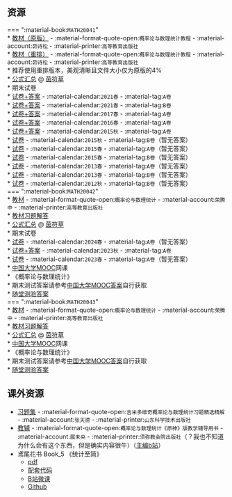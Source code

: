 ## 资源  
=== ":material-book:`MATH20041`"  
    * [教材（原版）](https://api.mir6.com/api/lanzou?url=https://cqu-openlib.lanzout.com/iCjW12hnen3i&down=true) - :material-format-quote-open:`概率论与数理统计教程` - :material-account:`茆诗松` - :material-printer:`高等教育出版社`  
    * [教材（重排）](https://api.mir6.com/api/lanzou?url=https://cqu-openlib.lanzout.com/i97aS2hnensd&down=true) - :material-format-quote-open:`概率论与数理统计教程` - :material-account:`茆诗松` - :material-printer:`高等教育出版社`  
    * 推荐使用重排版本，美观清晰且文件大小仅为原版的4%  
    * [公式汇总](https://api.mir6.com/api/lanzou?url=https://cqu-openlib.lanzout.com/iv6HX2hnh4gf&down=true) @ [茵符草](../contributor/茵符草.md)  
    * 期末试卷  
        * [试卷+答案](https://api.mir6.com/api/lanzou?url=https://cqu-openlib.lanzout.com/iVQdl2hnh5mh&down=true) - :material-calendar:`2021春` - :material-tag:`A卷`  
        * [试卷+答案](https://api.mir6.com/api/lanzou?url=https://cqu-openlib.lanzout.com/iA4Sp2hnh5pa&down=true) - :material-calendar:`2021春` - :material-tag:`B卷`  
        * [试卷+答案](https://api.mir6.com/api/lanzou?url=https://cqu-openlib.lanzout.com/iNWD62hnh5kf&down=true) - :material-calendar:`2017春` - :material-tag:`A卷`  
        * [试卷+答案](https://api.mir6.com/api/lanzou?url=https://cqu-openlib.lanzout.com/iAyUC2hnh5je&down=true) - :material-calendar:`2016春` - :material-tag:`A卷`  
        * [试卷+答案](https://api.mir6.com/api/lanzou?url=https://cqu-openlib.lanzout.com/i4HZd2hnh5fa&down=true) - :material-calendar:`2015秋` - :material-tag:`A卷`  
        * [试卷](https://api.mir6.com/api/lanzou?url=https://cqu-openlib.lanzout.com/i0uq92hnh5hc&down=true) - :material-calendar:`2015秋` - :material-tag:`B卷`（暂无答案）  
        * [试卷](https://api.mir6.com/api/lanzou?url=https://cqu-openlib.lanzout.com/iGooO2hnh5di&down=true) - :material-calendar:`2015春` - :material-tag:`A卷`（暂无答案）  
        * [试卷](https://api.mir6.com/api/lanzou?url=https://cqu-openlib.lanzout.com/inxJ52hnh5ej&down=true) - :material-calendar:`2015春` - :material-tag:`B卷`（暂无答案）  
        * [试卷](https://api.mir6.com/api/lanzou?url=https://cqu-openlib.lanzout.com/iEW722hnh5af&down=true) - :material-calendar:`2013春` - :material-tag:`A卷`（暂无答案）  
        * [试卷](https://api.mir6.com/api/lanzou?url=https://cqu-openlib.lanzout.com/ine5W2hnh5bg&down=true) - :material-calendar:`2013春` - :material-tag:`B卷`（暂无答案）  
        * [试卷](https://api.mir6.com/api/lanzou?url=https://cqu-openlib.lanzout.com/iVv6E2hnh57c&down=true) - :material-calendar:`2012秋` - :material-tag:`B卷`（暂无答案）  
=== ":material-book:`MATH20042`"  
    * [教材](https://api.mir6.com/api/lanzou?url=https://cqu-openlib.lanzout.com/iNMq62hnecwb&down=true) - :material-format-quote-open:`概率论与数理统计` - :material-account:`荣腾中` - :material-printer:`高等教育出版社`  
        * [教材习题解答](https://api.mir6.com/api/lanzou?url=https://cqu-openlib.lanzout.com/iAwNE2hnesje&down=true)  
    * [公式汇总](https://api.mir6.com/api/lanzou?url=https://cqu-openlib.lanzout.com/iv6HX2hnh4gf&down=true) @ [茵符草](../contributor/茵符草.md)  
    * 期末试卷  
        * [试卷](https://api.mir6.com/api/lanzou?url=https://cqu-openlib.lanzout.com/i4hEe2j2gahc&down=true) - :material-calendar:`2024春` - :material-tag:`A卷`（暂无答案）  
        * [试卷+答案](https://api.mir6.com/api/lanzou?url=https://cqu-openlib.lanzout.com/iEvOt2hnh5za&down=true) - :material-calendar:`2023秋` - :material-tag:`A卷`  
        * [试卷](https://api.mir6.com/api/lanzou?url=https://cqu-openlib.lanzout.com/iZPhq2hnh5uf&down=true) - :material-calendar:`2023春` - :material-tag:`A卷`（暂无答案）  
    * [中国大学MOOC](https://www.icourse163.org/)网课  
        * 《概率论与数理统计》  
            * 期末测试答案请参考[中国大学MOOC答案](../skill/推荐使用的网站等/中国大学MOOC答案.md)自行获取  
            * [随堂测验答案](https://api.mir6.com/api/lanzou?url=https://cqu-openlib.lanzout.com/iYda12hne6eh&down=true)  
=== ":material-book:`MATH20043`"  
    * [教材](https://api.mir6.com/api/lanzou?url=https://cqu-openlib.lanzout.com/iNMq62hnecwb&down=true) - :material-format-quote-open:`概率论与数理统计` - :material-account:`荣腾中` - :material-printer:`高等教育出版社`  
        * [教材习题解答](https://api.mir6.com/api/lanzou?url=https://cqu-openlib.lanzout.com/iAwNE2hnesje&down=true)  
    * [公式汇总](https://api.mir6.com/api/lanzou?url=https://cqu-openlib.lanzout.com/iv6HX2hnh4gf&down=true) @ [茵符草](../contributor/茵符草.md)  
    * [中国大学MOOC](https://www.icourse163.org/)网课  
        * 《概率论与数理统计》  
            * 期末测试答案请参考[中国大学MOOC答案](../skill/推荐使用的网站等/中国大学MOOC答案.md)自行获取  
            * [随堂测验答案](https://api.mir6.com/api/lanzou?url=https://cqu-openlib.lanzout.com/iYda12hne6eh&down=true)  

## 课外资源
- [习题集](https://api.mir6.com/api/lanzou?url=https://cqu-openlib.lanzout.com/inWEJ2hne83i&down=true) - :material-format-quote-open:`吉米多维奇概率论与数理统计习题精选精解` - :material-account:`张天德` - :material-printer:`山东科学技术出版社`  
- [教辅](https://api.mir6.com/api/lanzou?url=https://cqu-openlib.lanzout.com/iGRII2hnetqh&down=true) - :material-format-quote-open:`概率论与数理统计《原神》版教学辅导用书` - :material-account:`展未央` - :material-printer:`须弥教会院出版社`（？我也不知道为什么会有这个东西，但是确实内容很牛）（[主编b站](https://space.bilibili.com/227081705/)）  
- 鸢尾花书 Book_5 《统计至简》  
    - [pdf](https://api.mir6.com/api/lanzou?url=https://cqu-openlib.lanzout.com/iGz3i2hnf1cb&down=true)  
    - [配套代码](https://api.mir6.com/api/lanzou?url=https://cqu-openlib.lanzout.com/iOcY62hnetyf&down=true)  
    - [B站微课](https://space.bilibili.com/513194466)  
    - [Github](https://github.com/Visualize-ML/Book5_Essentials-of-Probability-and-Statistics)  